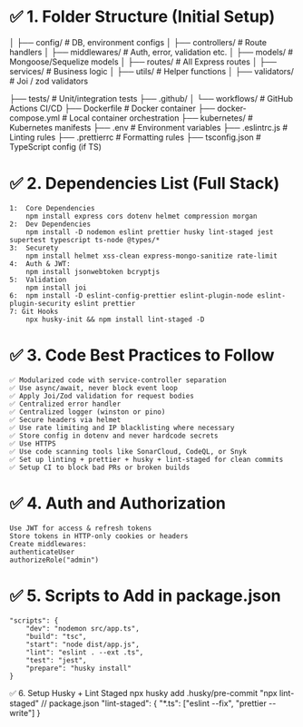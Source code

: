 # ✅ 1. Folder Structure (Initial Setup)

│   ├── config/              # DB, environment configs
│   ├── controllers/         # Route handlers
│   ├── middlewares/         # Auth, error, validation etc.
│   ├── models/              # Mongoose/Sequelize models
│   ├── routes/              # All Express routes
│   ├── services/            # Business logic
│   ├── utils/               # Helper functions
│   ├── validators/          # Joi / zod validators

├── tests/                   # Unit/integration tests
├── .github/
│   └── workflows/           # GitHub Actions CI/CD
├── Dockerfile               # Docker container
├── docker-compose.yml       # Local container orchestration
├── kubernetes/              # Kubernetes manifests
├── .env                     # Environment variables
├── .eslintrc.js             # Linting rules
├── .prettierrc              # Formatting rules
├── tsconfig.json            # TypeScript config (if TS)

# ✅ 2. Dependencies List (Full Stack)
    1:  Core Dependencies
        npm install express cors dotenv helmet compression morgan
    2:  Dev Dependencies
        npm install -D nodemon eslint prettier husky lint-staged jest supertest typescript ts-node @types/*
    3:  Securety
        npm install helmet xss-clean express-mongo-sanitize rate-limit
    4:  Auth & JWT:
        npm install jsonwebtoken bcryptjs
    5:  Validation
        npm install joi
    6:  npm install -D eslint-config-prettier eslint-plugin-node eslint-plugin-security eslint prettier
    7: Git Hooks
        npx husky-init && npm install lint-staged -D

# ✅ 3. Code Best Practices to Follow
    ✅ Modularized code with service-controller separation
    ✅ Use async/await, never block event loop
    ✅ Apply Joi/Zod validation for request bodies
    ✅ Centralized error handler
    ✅ Centralized logger (winston or pino)
    ✅ Secure headers via helmet
    ✅ Use rate limiting and IP blacklisting where necessary
    ✅ Store config in dotenv and never hardcode secrets
    ✅ Use HTTPS
    ✅ Use code scanning tools like SonarCloud, CodeQL, or Snyk
    ✅ Set up linting + prettier + husky + lint-staged for clean commits
    ✅ Setup CI to block bad PRs or broken builds

# ✅ 4. Auth and Authorization
    Use JWT for access & refresh tokens
    Store tokens in HTTP-only cookies or headers
    Create middlewares:
    authenticateUser
    authorizeRole("admin")

# ✅ 5. Scripts to Add in package.json
    "scripts": {
        "dev": "nodemon src/app.ts",
        "build": "tsc",
        "start": "node dist/app.js",
        "lint": "eslint . --ext .ts",
        "test": "jest",
        "prepare": "husky install"
    }

✅ 6. Setup Husky + Lint Staged
    npx husky add .husky/pre-commit "npx lint-staged"
    // package.json
    "lint-staged": {
        "*.ts": ["eslint --fix", "prettier --write"]
    }

    
